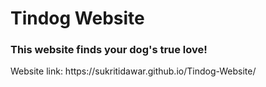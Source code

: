 # Tindog Website
 <h3>This website finds your dog's true love!</h3>
 Website link: https://sukritidawar.github.io/Tindog-Website/
